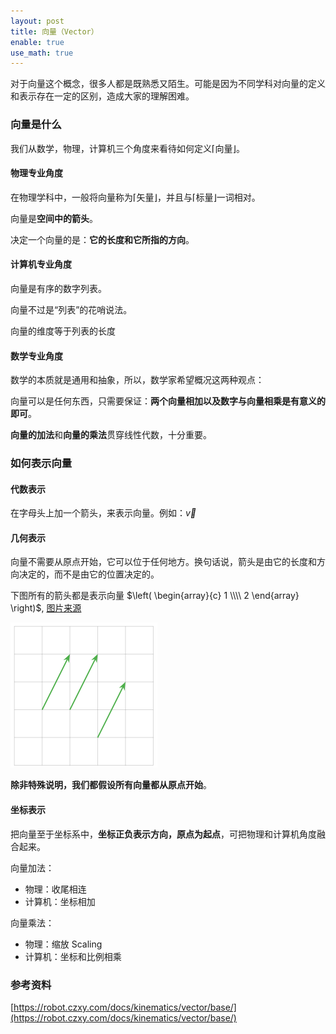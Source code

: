 ```yaml
---
layout: post
title: 向量（Vector）
enable: true
use_math: true
---
```


对于向量这个概念，很多人都是既熟悉又陌生。可能是因为不同学科对向量的定义和表示存在一定的区别，造成大家的理解困难。

### 向量是什么

我们从数学，物理，计算机三个角度来看待如何定义⌈向量⌋。

#### 物理专业角度

在物理学科中，一般将向量称为⌈矢量⌋，并且与⌈标量⌋一词相对。

向量是**空间中的箭头**。

决定一个向量的是：**它的长度和它所指的方向**。

#### 计算机专业角度

向量是有序的数字列表。

向量不过是“列表”的花哨说法。

向量的维度等于列表的长度

#### 数学专业角度

数学的本质就是通用和抽象，所以，数学家希望概况这两种观点：

向量可以是任何东西，只需要保证：**两个向量相加以及数字与向量相乘是有意义的即可**。

**向量的加法**和**向量的乘法**贯穿线性代数，十分重要。

### 如何表示向量

#### 代数表示

在字母头上加一个箭头，来表示向量。例如：$\overrightarrow{v}$

#### 几何表示

向量不需要从原点开始，它可以位于任何地方。换句话说，箭头是由它的长度和方向决定的，而不是由它的位置决定的。

下图所有的箭头都是表示向量 $\left( \begin{array}{c} 1 \\\\ 2 \end{array} \right)$, [图片来源](https://textbooks.math.gatech.edu/ila/vectors.html)

<img src="/images/vector_geometry.png">

**除非特殊说明，我们都假设所有向量都从原点开始**。

#### 坐标表示

把向量至于坐标系中，**坐标正负表示方向，原点为起点**，可把物理和计算机角度融合起来。

向量加法：

- 物理：收尾相连
- 计算机：坐标相加

向量乘法：

- 物理：缩放 Scaling
- 计算机：坐标和比例相乘

### 参考资料

[https://robot.czxy.com/docs/kinematics/vector/base/](https://robot.czxy.com/docs/kinematics/vector/base/)


